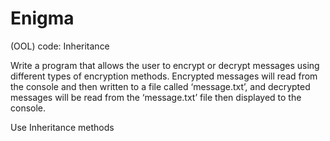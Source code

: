 # Enigma
(OOL) code: Inheritance

Write a program that allows the user to encrypt or decrypt messages using different types of
encryption methods. Encrypted messages will read from the console and then written to a file
called ‘message.txt’, and decrypted messages will be read from the ‘message.txt’ file then
displayed to the console.

Use Inheritance methods

